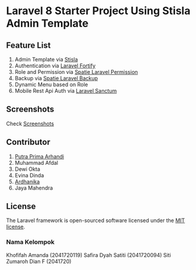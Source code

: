 # Laravel 8 Starter Project Using Stisla Admin Template

## Feature List
1. Admin Template via [Stisla](https://github.com/stisla/stisla)
2. Authentication via [Laravel Fortify](https://github.com/laravel/fortify)
3. Role and Permission via [Spatie Laravel Permission](https://github.com/spatie/laravel-permission)
4. Backup via [Spatie Laravel Backup](https://github.com/spatie/laravel-backup)
5. Dynamic Menu based on Role
6. Mobile Rest Api Auth via [Laravel Sanctum](https://github.com/laravel/sanctum)

## Screenshots
Check [Screenshots](screenshots/screenshots.md)

## Contributor
1. [Putra Prima Arhandi](https://github.com/siubie)
2. Muhammad Afdal
3. Dewi Okta
4. Evina Dinda
5. [Ardhanika](https://github.com/ardhanika)
6. Jaya Mahendra

## License

The Laravel framework is open-sourced software licensed under the [MIT license](https://opensource.org/licenses/MIT).

### Nama Kelompok
Khofifah Amanda (2041720119)
Safira Dyah Satiti (2041720094)
Siti Zumaroh Dian F (2041720)

